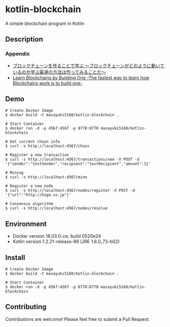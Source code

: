 kotlin-blockchain
====

A simple blockchain program in Kotlin

## Description

### Appendix

- [ブロックチェーンを作ることで学ぶ 〜ブロックチェーンがどのように動いているのか学ぶ最速の方法は作ってみることだ〜](https://qiita.com/hidehiro98/items/841ece65d896aeaa8a2a)
- [Learn Blockchains by Building One -The fastest way to learn how Blockchains work is to build one-](https://hackernoon.com/learn-blockchains-by-building-one-117428612f46)

## Demo

```
# Create Docker Image
$ docker build -t masayuki5160/kotlin-blockchain .

# Start Container
$ docker run -d -p 4567:4567 -p 8778:8778 masayuki5160/kotlin-blockchain
```

```
# Get current chain info
$ curl -s http://localhost:4567/chain
```

```
# Register a new transaction
$ curl -s http://localhost:4567/transactions/new -X POST -d '{"sender":"testSender","recipient":"testRecipient","amount":1}'
```


```
# Mining
$ curl -s http://localhost:4567/mine
```

```
# Register a new node
$ curl -s http://localhost:4567/nodes/register -X POST -d '{"url":"http://hoge.co.jp"}'
```

```
# Consensus algorithm
$ curl -s http://localhost:4567/nodes/resolve
```

## Environment

- Docker version 18.03.0-ce, build 0520e24
- Kotlin version 1.2.21-release-88 (JRE 1.8.0_73-b02)

## Install

```
# Create Docker Image
$ docker build -t masayuki5160/kotlin-blockchain .

# Start Container
$ docker run -d -p 4567:4567 -p 8778:8778 masayuki5160/kotlin-blockchain
```

## Contributing
Contributions are welcome! Please feel free to submit a Pull Request.
